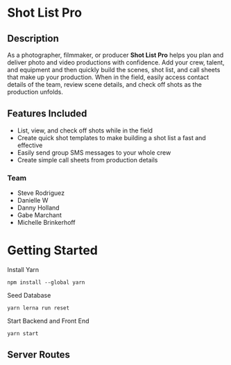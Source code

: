 # Shot List Pro

## Description

As a photographer, filmmaker, or producer **Shot List Pro** helps you plan and deliver photo and video productions with confidence. Add your crew, talent, and equipment and then quickly build the scenes, shot list, and call sheets that make up your production. When in the field, easily access contact details of the team, review scene details, and check off shots as the production unfolds.

## Features Included

- List, view, and check off shots while in the field
- Create quick shot templates to make building a shot list a fast and effective
- Easily send group SMS messages to your whole crew
- Create simple call sheets from production details

### Team

- Steve Rodriguez
- Danielle W
- Danny Holland
- Gabe Marchant
- Michelle Brinkerhoff

# Getting Started

Install Yarn

`npm install --global yarn`

Seed Database

`yarn lerna run reset`

Start Backend and Front End

`yarn start`

## Server Routes
